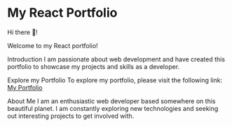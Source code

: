 # My React Portfolio

Hi there 👋!

Welcome to my React portfolio!

Introduction
I am passionate about web development and have created this portfolio to showcase my projects and skills as a developer.

Explore my Portfolio
To explore my portfolio, please visit the following link: [My Portfolio](https://lkii2023.github.io/lkii2023-portfolio/)

About Me
I am an enthusiastic web developer based somewhere on this beautiful planet. I am constantly exploring new technologies and seeking out interesting projects to get involved with.
